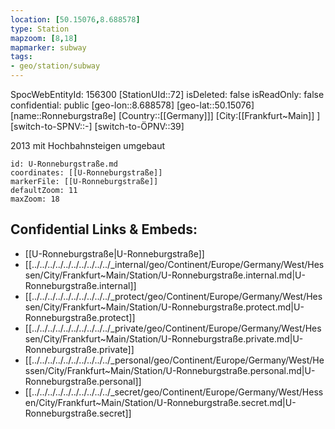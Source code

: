 ```yaml
---
location: [50.15076,8.688578]
type: Station 
mapzoom: [8,18] 
mapmarker: subway 
tags:
- geo/station/subway
---
```

SpocWebEntityId: 156300
[StationUId::72]
isDeleted: false
isReadOnly: false
confidential: public
[geo-lon::8.688578]
[geo-lat::50.15076]
[name::Ronneburgstraße]
[Country::[[Germany]]]
[City:[[Frankfurt~Main]] ]
[switch-to-SPNV::-]
[switch-to-ÖPNV::39]

2013 mit Hochbahnsteigen umgebaut

```leaflet
id: U-Ronneburgstraße.md
coordinates: [[U-Ronneburgstraße]]
markerFile: [[U-Ronneburgstraße]]
defaultZoom: 11 
maxZoom: 18
```


## Confidential Links & Embeds: 
- [[U-Ronneburgstraße|U-Ronneburgstraße]] 
- [[../../../../../../../../../../_internal/geo/Continent/Europe/Germany/West/Hessen/City/Frankfurt~Main/Station/U-Ronneburgstraße.internal.md|U-Ronneburgstraße.internal]] 
- [[../../../../../../../../../../_protect/geo/Continent/Europe/Germany/West/Hessen/City/Frankfurt~Main/Station/U-Ronneburgstraße.protect.md|U-Ronneburgstraße.protect]] 
- [[../../../../../../../../../../_private/geo/Continent/Europe/Germany/West/Hessen/City/Frankfurt~Main/Station/U-Ronneburgstraße.private.md|U-Ronneburgstraße.private]] 
- [[../../../../../../../../../../_personal/geo/Continent/Europe/Germany/West/Hessen/City/Frankfurt~Main/Station/U-Ronneburgstraße.personal.md|U-Ronneburgstraße.personal]] 
- [[../../../../../../../../../../_secret/geo/Continent/Europe/Germany/West/Hessen/City/Frankfurt~Main/Station/U-Ronneburgstraße.secret.md|U-Ronneburgstraße.secret]] 
